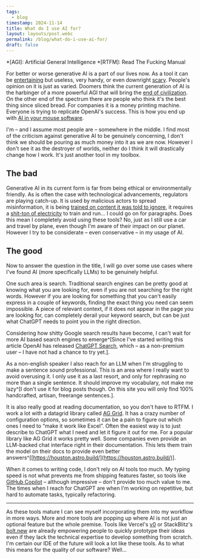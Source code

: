 ```yaml
---
tags:
  - blog
timestamp: 2024-11-14
title: What do I use AI for?
layout: layouts/post.webc
permalink: /blog/what-do-i-use-ai-for/
draft: false
---
```

*[AGI]: Artificial General Intelligence
*[RTFM]: Read The Fucking Manual

For better or worse generative AI is a part of our lives now. As a tool it can be [entertaining](https://kotaku.com/twitch-streamer-ai-jesus-fortnite-star-wars-chatgpt-1850533473) but useless, very handy, or even downright [scary](https://arstechnica.com/information-technology/2024/02/deepfake-scammer-walks-off-with-25-million-in-first-of-its-kind-ai-heist/). People's opinion on it is just as varied. Doomers think the current generation of AI is the harbinger of a more powerful AGI that will bring the [end of civilization](https://futureoflife.org/open-letter/pause-giant-ai-experiments/). On the other end of the spectrum there are people who think it's the best thing since sliced bread. For companies it is a money printing machine. Everyone is trying to replicate OpenAI's success. This is how you end up with [AI in your mouse software](https://daringfireball.net/linked/2024/05/06/hackett-logitech-mouse-driver).

I'm – and I assume most people are – somewhere in the middle. I find most of the criticism against generative AI to be genuinely concerning, I don't think we should be pouring as much money into it as we are now. However I don't see it as the destroyer of worlds, neither do I think it will drastically change how I work. It's just another tool in my toolbox.

## The bad

Generative AI in its current form is far from being ethical or environmentally friendly. As is often the case with technological advancements, regulators are playing catch-up. It is used by malicious actors to spread misinformation, it is being [trained on content it was told to ignore](https://www.wired.com/story/perplexity-is-a-bullshit-machine/), it requires a [shit-ton of electricity](https://www.washingtonpost.com/business/2024/10/08/google-meta-omaha-data-centers/) to train and run... I could go on for paragraphs. Does this mean I completely avoid using these tools? No, just as I still use a car and travel by plane, even though I'm aware of their impact on our planet. However I try to be considerate – even conservative – in my usage of AI.
## The good

Now to answer the question in the title, I will go over some use cases where I've found AI (more specifically LLMs) to be genuinely helpful.

One such area is search. Traditional search engines can be pretty good at knowing what you are looking for, even if you are not searching for the right words. However if you are looking for something that you can't easily express in a couple of keywords, finding the exact thing you need can seem impossible. A piece of relevant context, if it does not appear in the page you are looking for, can completely derail your keyword search, but can be just what ChatGPT needs to point you in the right direction.

Considering how shitty Google search results have become, I can't wait for more AI based search engines to emerge^[Since I've started writing this article OpenAI has released [ChatGPT Search](https://openai.com/index/introducing-chatgpt-search/), which – as a non-premium user – I have not had a chance to try yet.]. 

As a non-english speaker I also reach for an LLM when I'm struggling to make a sentence sound professional. This is an area where I really want to avoid overusing it. I only use it as a last resort, and only for rephrasing no more than a single sentence. It should improve my vocabulary, not make me lazy^[I don't use it for blog posts though. On this site you will only find 100% handcrafted, artisan, freerange sentences.].

It is also really good at reading documentation, so you don't have to RTFM. I work a lot with a datagrid library called [AG Grid](https://ag-grid.com). It has a crazy number of configuration options, so sometimes it can be a pain to figure out which ones I need to “make it work like Excel”. Often the easiest way is to just describe to ChatGPT what I need and let it figure it out for me. For a popular library like AG Grid it works pretty well. Some companies even provide an LLM-backed chat interface right in their documentation. This lets them train the model on their docs to provide even better answers^[[https://houston.astro.build/](https://houston.astro.build/)].

When it comes to writing code, I don't rely on AI tools too much. My typing speed is not what prevents me from shipping features faster, so tools like [GitHub Copilot](https://github.com/features/copilot) – although impressive – don't provide too much value to me. The times when I reach for ChatGPT are when I'm working on repetitive, but hard to automate tasks, typically refactoring.

***

As these tools mature I can see myself incorporating them into my workflow in more ways. More and more tools are popping up where AI is not just an optional feature but the whole premise. Tools like Vercel's [v0](https://v0.dev/) or StackBlitz's [bolt.new](https://bolt.new/) are already empowering people to quickly prototype their ideas even if they lack the technical expertise to develop something from scratch. I'm certain our IDE of the future will look a lot like these tools. As to what this means for the quality of our software? Well...